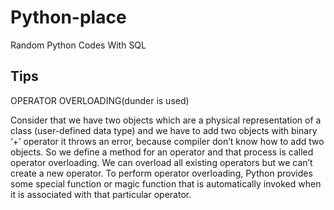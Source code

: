# Python-place

 Random Python Codes
 With SQL 

## Tips

OPERATOR OVERLOADING(dunder is used)

Consider that we have two objects which are a physical representation of a class (user-defined data type) and we have to add two objects with binary ‘+’ operator it throws an error, because compiler don’t know how to add two objects. So we define a method for an operator and that process is called operator overloading. We can overload all existing operators but we can’t create a new operator. To perform operator overloading, Python provides some special function or magic function that is automatically invoked when it is associated with that particular operator. 
